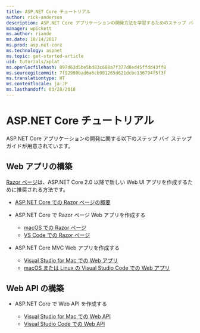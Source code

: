 ```yaml
---
title: ASP.NET Core チュートリアル
author: rick-anderson
description: ASP.NET Core アプリケーションの開発方法を学習するためのステップ バイ ステップ ガイドの一覧です。
manager: wpickett
ms.author: riande
ms.date: 10/14/2017
ms.prod: asp.net-core
ms.technology: aspnet
ms.topic: get-started-article
uid: tutorials/xplat
ms.openlocfilehash: 097d63d5be5bd83c688a7f377d8ed45ffdd43ff8
ms.sourcegitcommit: 7f92990bad6a6cb901265d621dcbc136794f5f3f
ms.translationtype: HT
ms.contentlocale: ja-JP
ms.lasthandoff: 03/28/2018
---
```

# <a name="aspnet-core-tutorials"></a>ASP.NET Core チュートリアル

ASP.NET Core アプリケーションの開発に関する以下のステップ バイ ステップ ガイドが用意されています。

## <a name="build-web-apps"></a>Web アプリの構築

[Razor ページ](xref:mvc/razor-pages/index)は、ASP.NET Core 2.0 以降で新しい Web UI アプリを作成するために推奨される方法です。

* [ASP.NET Core での Razor ページの概要](xref:mvc/razor-pages/index)
* ASP.NET Core で Razor ページ Web アプリを作成する

   * [macOS での Razor ページ](xref:tutorials/razor-pages-mac/index)
   * [VS Code での Razor ページ](xref:tutorials/razor-pages-vsc/index)  

* ASP.NET Core MVC Web アプリを作成する

   * [Visual Studio for Mac での Web アプリ](first-mvc-app-mac/index.md)
   * [macOS または Linux の Visual Studio Code での Web アプリ](first-mvc-app-xplat/index.md)

## <a name="build-web-apis"></a>Web API の構築
* ASP.NET Core で Web API を作成する

  * [Visual Studio for Mac での Web API](xref:tutorials/first-web-api-mac)
  * [Visual Studio Code での Web API](web-api-vsc.md)

